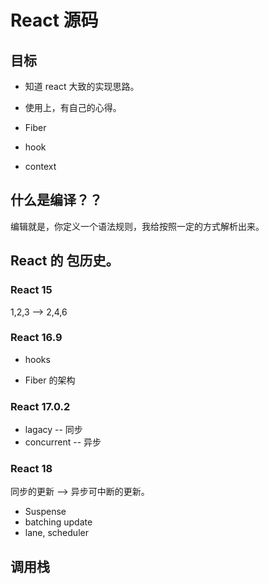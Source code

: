 # React 源码
## 目标

- 知道 react 大致的实现思路。
- 使用上，有自己的心得。

- Fiber
- hook
- context


## 什么是编译？？
编辑就是，你定义一个语法规则，我给按照一定的方式解析出来。


## React 的 包历史。

### React 15 
1,2,3  --> 2,4,6

### React 16.9
- hooks 

- Fiber 的架构

### React 17.0.2
- lagacy -- 同步 
- concurrent -- 异步

### React 18
同步的更新 --> 异步可中断的更新。
- Suspense
- batching update
- lane, scheduler


## 调用栈

